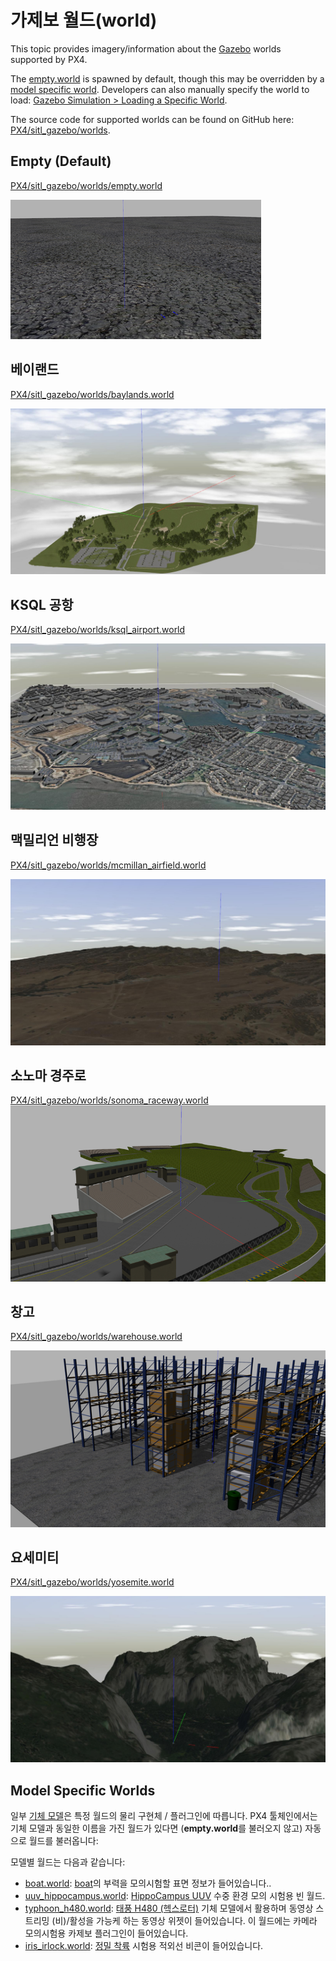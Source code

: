 # 가제보 월드(world)

This topic provides imagery/information about the [Gazebo](../simulation/gazebo.md) worlds supported by PX4.

The [empty.world](#empty_world) is spawned by default, though this may be overridden by a [model specific world](#model_specific_worlds). Developers can also manually specify the world to load: [Gazebo Simulation > Loading a Specific World](../simulation/gazebo.md#set_world).

The source code for supported worlds can be found on GitHub here: [PX4/sitl_gazebo/worlds](https://github.com/PX4/sitl_gazebo/tree/master/worlds).

<a id="empty_world"></a>

## Empty (Default)

[PX4/sitl_gazebo/worlds/empty.world](https://github.com/PX4/sitl_gazebo/blob/master/worlds/empty.world)

![빈 월드](../../assets/simulation/gazebo/worlds/empty.png)

## 베이랜드

[PX4/sitl_gazebo/worlds/baylands.world](https://github.com/PX4/sitl_gazebo/blob/master/worlds/baylands.world)

![베이랜드 월드](../../assets/simulation/gazebo/worlds/baylands.jpg)

## KSQL 공항

[PX4/sitl_gazebo/worlds/ksql_airport.world](https://github.com/PX4/sitl_gazebo/blob/master/worlds/ksql_airport.world)

![KSQL 공항 월드](../../assets/simulation/gazebo/worlds/ksql_airport.jpg)

## 맥밀리언 비행장

[PX4/sitl_gazebo/worlds/mcmillan_airfield.world](https://github.com/PX4/sitl_gazebo/blob/master/worlds/mcmillan_airfield.world)

![맥밀리언 비행장 월드](../../assets/simulation/gazebo/worlds/mcmillan_airfield.jpg)

## 소노마 경주로

[PX4/sitl_gazebo/worlds/sonoma_raceway.world](https://github.com/PX4/sitl_gazebo/blob/master/worlds/sonoma_raceway.world) ![소노마 경주로](../../assets/simulation/gazebo/worlds/sonoma_raceway.png)

## 창고

[PX4/sitl_gazebo/worlds/warehouse.world](https://github.com/PX4/sitl_gazebo/blob/master/worlds/warehouse.world)

![창고](../../assets/simulation/gazebo/worlds/warehouse.png)

## 요세미티

[PX4/sitl_gazebo/worlds/yosemite.world](https://github.com/PX4/sitl_gazebo/blob/master/worlds/yosemite.world)

![요세미티](../../assets/simulation/gazebo/worlds/yosemite.jpg)

<a id="model_specific_worlds"></a>

## Model Specific Worlds

일부 [기체 모델](../simulation/gazebo_vehicles.md)은 특정 월드의 물리 구현체 / 플러그인에 따릅니다. PX4 툴체인에서는 기체 모델과 동일한 이름을 가진 월드가 있다면 (**empty.world**를 불러오지 않고) 자동으로 월드를 불러옵니다:

모델별 월드는 다음과 같습니다:
- [boat.world](https://github.com/PX4/sitl_gazebo/blob/master/worlds/boat.world): [boat](../simulation/gazebo_vehicles.md#usv)의 부력을 모의시험할 표면 정보가 들어있습니다..
- [uuv_hippocampus.world](https://github.com/PX4/sitl_gazebo/blob/master/worlds/uuv_hippocampus.world): [HippoCampus UUV](../simulation/gazebo_vehicles.md#uuv) 수중 환경 모의 시험용 빈 월드.
- [typhoon_h480.world](https://github.com/PX4/sitl_gazebo/blob/master/worlds/typhoon_h480.world): [태풍 H480 (헥스로터)](../simulation/gazebo_vehicles.md#typhoon_h480) 기체 모델에서 활용하며 동영상 스트리밍 (비)/활성을 가능케 하는 동영상 위젯이 들어있습니다. 이 월드에는 카메라 모의시험용 카제보 플러그인이 들어있습니다.
- [iris_irlock.world](https://github.com/PX4/sitl_gazebo/blob/master/worlds/iris_irlock.world): [정밀 착륙](https://docs.px4.io/master/en/advanced_features/precland.html) 시험용 적외선 비콘이 들어있습니다.
